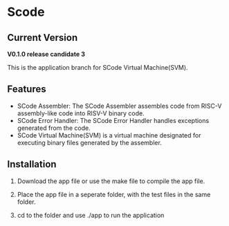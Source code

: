 # Scode

## Current Version
**V0.1.0 release candidate 3**

This is the application branch for SCode Virtual Machine(SVM).

## Features

- SCode Assembler: The SCode Assembler assembles code from RISC-V assembly-like code into RISV-V binary code.
- SCode Error Handler: The SCode Error Handler handles exceptions generated from the code.
- SCode Virtual Machine(SVM) is a virtual machine designated for executing binary files generated by the assembler.

## Installation

1. Download the app file or use the make file to compile the app file.

2. Place the app file in a seperate folder, with the test files in the same folder.

3. cd to the folder and use ./app to run the application
